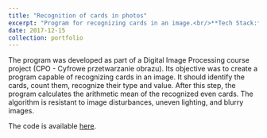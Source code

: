 ```yaml
---
title: "Recognition of cards in photos"
excerpt: "Program for recognizing cards in an image.<br/>**Tech Stack:** C++, OpenCV"
date: 2017-12-15
collection: portfolio
---
```


The program was developed as part of a Digital Image Processing course project (CPO - Cyfrowe przetwarzanie obrazu). Its objective was to create a program capable of recognizing cards in an image. It should identify the cards, count them, recognize their type and value. After this step, the program calculates the arithmetic mean of the recognized even cards. The algorithm is resistant to image disturbances, uneven lighting, and blurry images.

The code is available [here](https://github.com/petrzmax/CPO).
